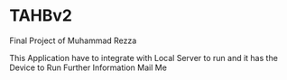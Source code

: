 # TAHBv2
Final Project of Muhammad Rezza

This Application have to integrate with Local Server to run and it has the Device to Run
Further Information Mail Me

